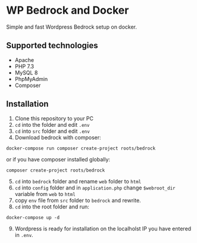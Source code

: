 # WP Bedrock and Docker
Simple and fast Wordpress Bedrock setup on docker.

## Supported technologies
- Apache 
- PHP 7.3
- MySQL 8
- PhpMyAdmin
- Composer

## Installation

1. Clone this repository to your PC
2. `cd` into the folder and edit `.env` 
3. `cd` into  `src` folder and edit `.env`
4. Download bedrock with composer:

```
docker-compose run composer create-project roots/bedrock
````
or if you have composer installed globally:

```
composer create-project roots/bedrock
```

5. `cd` into `bedrock` folder and rename `web` folder to  `html`
6. `cd` into `config` folder and in `application.php` change `$webroot_dir` variable from `web` to `html`
7. copy `env` file from `src` folder to `bedrock` and rewrite. 
8. `cd` into the root folder and run:
```
docker-compose up -d
```

9. Wordpress is ready for installation on the localholst IP you have entered in `.env`. 




